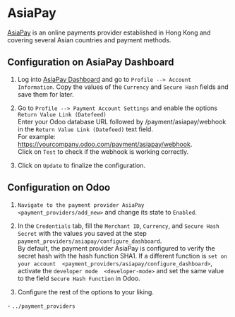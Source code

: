 # AsiaPay

[AsiaPay](https://www.asiapay.com/) is an online payments provider
established in Hong Kong and covering several Asian countries and
payment methods.

## Configuration on AsiaPay Dashboard

1.  Log into [AsiaPay
    Dashboard](https://www.paydollar.com/b2c2/eng/merchant/index.jsp)
    and go to `Profile --> Account Information`. Copy the values of the
    `Currency` and `Secure Hash` fields and save them for later.

2.  Go to `Profile --> Payment Account Settings` and enable the options
    `Return Value Link (Datefeed)`  
    Enter your Odoo database URL followed by
    <span class="title-ref">/payment/asiapay/webhook</span> in the
    `Return Value Link (Datefeed)` text field.  
    For example:
    <span class="title-ref">https://yourcompany.odoo.com/payment/asiapay/webhook</span>.  
    Click on `Test` to check if the webhook is working correctly.

3.  Click on `Update` to finalize the configuration.

## Configuration on Odoo

1.  `Navigate to the payment provider AsiaPay <payment_providers/add_new>`
    and change its state to `Enabled`.

2.  In the `Credentials` tab, fill the `Merchant ID`, `Currency`, and
    `Secure Hash Secret` with the values you saved at the step
    `payment_providers/asiapay/configure_dashboard`.  
    By default, the payment provider AsiaPay is configured to verify the
    secret hash with the hash function
    <span class="title-ref">SHA1</span>. If a different function is
    `set on your account  <payment_providers/asiapay/configure_dashboard>`,
    activate the `developer mode  <developer-mode>` and set the same
    value to the field `Secure Hash Function` in Odoo.

3.  Configure the rest of the options to your liking.

<div class="seealso">

\- `../payment_providers`

</div>
